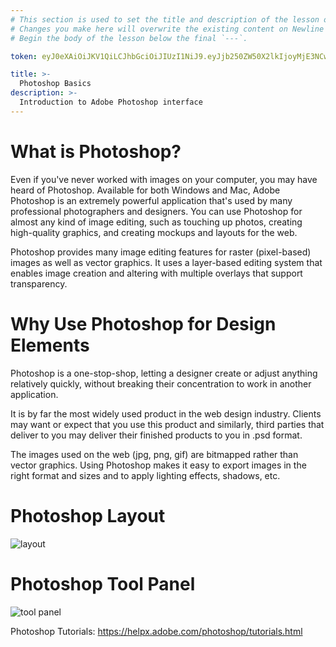 ```yaml
---
# This section is used to set the title and description of the lesson on Newline. Do not edit `token`.
# Changes you make here will overwrite the existing content on Newline when synced via Github.
# Begin the body of the lesson below the final `---`.

token: eyJ0eXAiOiJKV1QiLCJhbGciOiJIUzI1NiJ9.eyJjb250ZW50X2lkIjoyMjE3NCwiY29udGVudF90eXBlIjoiTGVzc29uIn0.IjFiaSqucmLNI9Ss3zAnJIkb54UfqH1Y-nQZJFZqbzw

title: >-
  Photoshop Basics
description: >-
  Introduction to Adobe Photoshop interface 
---
```

# What is Photoshop? 
Even if you've never worked with images on your computer, you may have heard of Photoshop. Available for both Windows and Mac, Adobe Photoshop is an extremely powerful application that's used by many professional photographers and designers. You can use Photoshop for almost any kind of image editing, such as touching up photos, creating high-quality graphics, and creating mockups and layouts for the web.

Photoshop provides many image editing features for raster (pixel-based) images as well as vector graphics. It uses a layer-based editing system that enables image creation and altering with multiple overlays that support transparency.

# Why Use Photoshop for Design Elements
Photoshop is a one-stop-shop, letting a designer create or adjust anything relatively quickly, without breaking their concentration to work in another application. 

It is by far the most widely used product in the web design industry. Clients may want or expect that you use this product and similarly, third parties that deliver to you may deliver their finished products to you in .psd format. 

The images used on the web (jpg, png, gif) are bitmapped rather than vector graphics. Using Photoshop makes it easy to export images in the right format and sizes and to apply lighting effects, shadows, etc.

# Photoshop Layout
![layout](http://photoshop-tutorial.org/wp-content/uploads/2011/08/workspace.jpg)

# Photoshop Tool Panel
![tool panel](http://www.byol.com.au/images/graphic-ps-shortcuts.jpg)

Photoshop Tutorials: https://helpx.adobe.com/photoshop/tutorials.html
